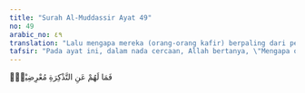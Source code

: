 ```yaml
---
title: "Surah Al-Muddassir Ayat 49"
no: 49
arabic_no: ٤٩
translation: "Lalu mengapa mereka (orang-orang kafir) berpaling dari peringatan (Allah)?"
tafsir: "Pada ayat ini, dalam nada cercaan, Allah bertanya, \"Mengapa orang-orang kafir itu berpaling dari peringatan-Ku?\" Maksudnya adalah kenapa orang-orang Mekah dan orang-orang seperti mereka menentang kebenaran Al-Qur'an yang telah memberikan peringatan-peringatan begitu hebat dan dahsyat kepada mereka?\n\nCara berpaling dari Allah (dari Al-Qur'an itu) ada dua macam, yaitu: pertama, bersifat keras kepala dan sama sekali tidak mengakuinya (mengingkarinya); kedua, meninggalkan amal perbuatan yang disuruh-Nya. Demikian pendapat Muqatil, salah seorang tabi'in."
---
```

فَمَا لَهُمْ عَنِ التَّذْكِرَةِ مُعْرِضِيْنَۙ